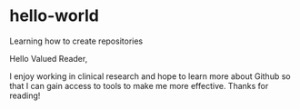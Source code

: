 # hello-world
Learning how to create repositories

Hello Valued Reader,

I enjoy working in clinical research and hope to learn more about Github so that I can gain access to tools to make me more effective.
Thanks for reading!

